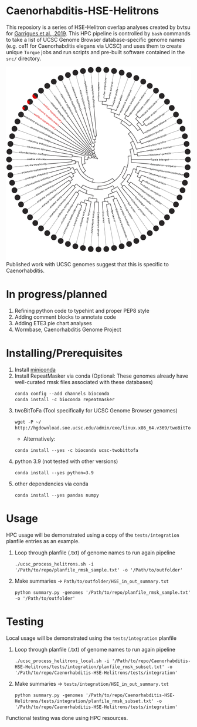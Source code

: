 # Caenorhabditis-HSE-Helitrons
This reposiory is a series of HSE-Helitron overlap analyses created by bvtsu for [Garrigues et al., 2019](https://elifesciences.org/articles/51139). This HPC pipeline is controlled by `bash` commands to take a list of UCSC Genome Browser database-specific genome names (e.g. ce11 for Caenorhabditis elegans via UCSC) and uses them to create unique `Torque` jobs and run scripts and pre-built software contained in the `src/` directory.

![HSE-Helitrons-in-UCSC-genomes](ucsc_black_red.png)
Published work with UCSC genomes suggest that this is specific to Caenorhabditis.

# In progress/planned
1. Refining python code to typehint and proper PEP8 style
2. Adding comment blocks to annotate code
3. Adding ETE3 pie chart analyses
4. Wormbase, Caenorhabditis Genome Project

# Installing/Prerequisites
1. Install [miniconda](https://docs.conda.io/en/latest/miniconda.html#macos-installers)
2. Install RepeatMasker via conda (Optional: These genomes already have well-curated rmsk files associated with these databases)
    ```
    conda config --add channels bioconda
    conda install -c bioconda repeatmasker
    ```
3. twoBitToFa (Tool specifically for UCSC Genome Browser genomes)
    ```
    wget -P ~/ http://hgdownload.soe.ucsc.edu/admin/exe/linux.x86_64.v369/twoBitToFa
    ```
    * Alternatively:
    ```
    conda install --yes -c bioconda ucsc-twobittofa
    ```
4. python 3.9 (not tested with other versions)
    ```
    conda install --yes python=3.9
    ```
5. other dependencies via conda
    ```
    conda install --yes pandas numpy
    ```

# Usage
HPC usage will be demonstrated using a copy of the `tests/integration` planfile entries as an example.
1. Loop through planfile (.txt) of genome names to run again pipeline
    ```
    ./ucsc_process_helitrons.sh -i '/Path/to/repo/planfile_rmsk_sample.txt' -o '/Path/to/outfolder'
    ```
2. Make summaries -> `Path/to/outfolder/HSE_in_out_summary.txt`
    ```
    python summary.py -genomes '/Path/to/repo/planfile_rmsk_sample.txt' -o '/Path/to/outfolder'
    ```

# Testing
Local usage will be demonstrated using the `tests/integration` planfile
1. Loop through planfile (.txt) of genome names to run again pipeline
    ```
    ./ucsc_process_helitrons_local.sh -i '/Path/to/repo/Caenorhabditis-HSE-Helitrons/tests/integration/planfile_rmsk_subset.txt' -o '/Path/to/repo/Caenorhabditis-HSE-Helitrons/tests/integration'
    ```
2. Make summaries -> `tests/integration/HSE_in_out_summary.txt`
    ```
    python summary.py -genomes '/Path/to/repo/Caenorhabditis-HSE-Helitrons/tests/integration/planfile_rmsk_subset.txt' -o '/Path/to/repo/Caenorhabditis-HSE-Helitrons/tests/integration'
    ```

Functional testing was done using HPC resources.